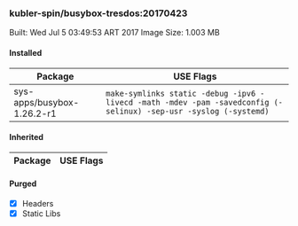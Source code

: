 ### kubler-spin/busybox-tresdos:20170423

Built: Wed Jul  5 03:49:53 ART 2017
Image Size: 1.003 MB

#### Installed
Package | USE Flags
--------|----------
sys-apps/busybox-1.26.2-r1 | `make-symlinks static -debug -ipv6 -livecd -math -mdev -pam -savedconfig (-selinux) -sep-usr -syslog (-systemd)`
#### Inherited
Package | USE Flags
--------|----------
#### Purged
- [x] Headers
- [x] Static Libs
